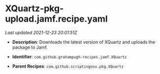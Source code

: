 # XQuartz-pkg-upload.jamf.recipe.yaml

_Last updated 2021-12-23 20:01:51Z_

- **Description**: Downloads the latest version of XQuartz and uploads the package to Jamf.

- **Identifier**: `com.github.grahampugh-recipes.jamf.XQuartz`

- **Parent Recipes**: `com.github.scriptingosx.pkg.XQuartz`

